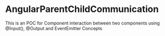 # AngularParentChildCommunication
This is an POC for Component interaction between two components using @Input(), @Output and EventEmitter Concepts
